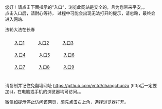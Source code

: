您好！请点击下面指示的“入口”，浏览此网站是安全的，且为您带来平安。。 <br/>
点击入口后，请耐心等待， 过程中可能会出现无法打开的提示，请忽略，最终会进入网站. </br>

法轮大法在长春<br/>
<div style="padding:10px"><a style="margin:20px" target="_blank" href="https://dbkk0qvn6bmj.cloudfront.net/2Qpsp?bejsw" id="ccLink1" rel="nofollow">入口1</a> <a target="_blank" style="margin:20px" href="https://dmp8enhh66j97.cloudfront.net/2Qpsp?fshcq" id="ccLink2" rel="nofollow">入口2</a> <a style="margin:20px" target="_blank" href="https://d2une432rz3t11.cloudfront.net/2Qpsp?uoflbgmr" id="ccLink3" rel="nofollow">入口3</a></div>

<div style="padding:10px" ><a style="margin:20px" target="_blank" href="https://dbkk0qvn6bmj.cloudfront.net/2Qpsp?bejsw" id="ccLink4" rel="nofollow">入口4</a> <a style="margin:20px" href="https://dmp8enhh66j97.cloudfront.net/2Qpsp?fshcq" target="_blank" id="ccLink5" rel="nofollow">入口5</a> <a style="margin:20px" href="https://d2une432rz3t11.cloudfront.net/2Qpsp?uoflbgmr" target="_blank" id="ccLink6" rel="nofollow">入口6</a></div>

<div style="padding:10px"><a style="margin:20px" target="_blank" href="https://dbkk0qvn6bmj.cloudfront.net/2Qpsp?bejsw" id="ccLink7" rel="nofollow">入口7</a> <a style="margin:20px" href="https://dmp8enhh66j97.cloudfront.net/2Qpsp?fshcq" target="_blank" id="ccLink8" rel="nofollow">入口8</a> <a style="margin:20px" target="_blank" href="https://d2une432rz3t11.cloudfront.net/2Qpsp?uoflbgmr" id="ccLink9" rel="nofollow">入口9</a></div>

<br/>



请复制并记住免翻墙网址 https://github.com/yntd/changchunzx (http后一定要加s)，在电脑或手机的浏览器均可访问。。<br/>

微信如提示停止访问该网页，须先点击右上角，选择浏览器打开。
